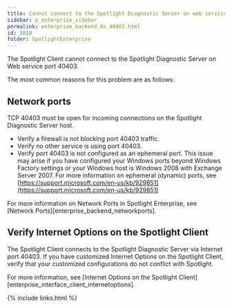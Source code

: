 ```yaml
---
title: Cannot connect to the Spotlight Diagnostic Server on web service port 40403
sidebar: p_enterprise_sidebar
permalink: enterprise_backend_ds_40403.html
id: 1010
folder: SpotlightEnterprise
---
```



The Spotlight Client cannot connect to the Spotlight Diagnostic Server on Web service port 40403.

The most common reasons for this problem are as follows:

## Network ports

TCP 40403 must be open for incoming connections on the Spotlight Diagnostic Server host.

* Verify a firewall is not blocking port 40403 traffic.
* Verify no other service is using port 40403.
* Verify port 40403 is not configured as an ephemeral port. This issue may arise if you have configured your Windows ports beyond Windows Factory settings or your Windows host is Windows 2008 with Exchange Server 2007. For more information on ephemeral (dynamic) ports, see [https://support.microsoft.com/en-us/kb/929851](https://support.microsoft.com/en-us/kb/929851)

For more information on Network Ports in Spotlight Enterprise, see [Network Ports][enterprise_backend_networkports].

## Verify Internet Options on the Spotlight Client

The Spotlight Client connects to the Spotlight Diagnostic Server via Internet port 40403. If you have customized Internet Options on the Spotlight Client, verify that your customized configurations do not conflict with Spotlight.

For more information, see [Internet Options on the Spotlight Client][enterprise_interface_client_internetoptions].



{% include links.html %}
